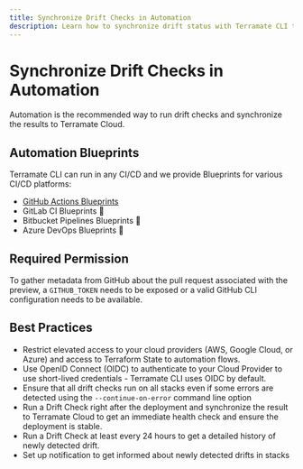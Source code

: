 ```yaml
---
title: Synchronize Drift Checks in Automation
description: Learn how to synchronize drift status with Terramate CLI to Terramate Cloud in automation.
---
```


# Synchronize Drift Checks in Automation

Automation is the recommended way to run drift checks and synchronize the results to Terramate Cloud.

## Automation Blueprints

Terramate CLI can run in any CI/CD and we provide Blueprints for various CI/CD platforms:

- [GitHub Actions Blueprints](../../cli/automation/github-actions/drift-check-workflow.md)
- GitLab CI Blueprints 🚧
- Bitbucket Pipelines Blueprints 🚧
- Azure DevOps Blueprints 🚧

## Required Permission

To gather metadata from GitHub about the pull request associated with the preview, a `GITHUB_TOKEN` needs to be exposed or a valid GitHub CLI configuration needs to be available.

## Best Practices

- Restrict elevated access to your cloud providers (AWS, Google Cloud, or Azure) and access to Terraform State to automation flows.
- Use OpenID Connect (OIDC) to authenticate to your Cloud Provider to use short-lived credentials - Terramate CLI uses OIDC by default.
- Ensure that all drift checks run on all stacks even if some errors are detected using the `--continue-on-error` command line option
- Run a Drift Check right after the deployment and synchronize the result to Terramate Cloud to get an immediate health check and ensure the deployment is stable.
- Run a Drift Check at least every 24 hours to get a detailed history of newly detected drift.
- Set up notification to get informed about newly detected drifts in stacks
